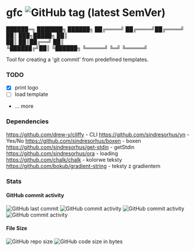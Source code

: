 # gfc ![GitHub tag (latest SemVer)](https://img.shields.io/github/tag/ambus/gfc.svg)

██████═╗ ███████╗ ██████╗
██╔════╝ ██╔════╝██╔════╝
██║  ███╗█████╗  ██║     
██║   ██║██╔══╝  ██║     
╚██████╔╝██║     ╚██████╗
 ╚═════╝ ╚═╝      ╚═════╝

Tool for creating a 'git commit' from predefined templates.

### TODO

- [x] print logo
- [ ] load template
- ... more

### Dependencies

https://github.com/drew-y/cliffy - CLI
https://github.com/sindresorhus/yn - Yes/No
https://github.com/sindresorhus/boxen - boxen
https://github.com/sindresorhus/get-stdin - getStdin
https://github.com/sindresorhus/ora - loading
https://github.com/chalk/chalk - kolorwe teksty
https://github.com/bokub/gradient-string - teksty z gradientem

### Stats

#### GitHub commit activity

![GitHub last commit](https://img.shields.io/github/last-commit/ambus/gfc.svg)
![GitHub commit activity](https://img.shields.io/github/commit-activity/y/ambus/gfc.svg)
![GitHub commit activity](https://img.shields.io/github/commit-activity/m/ambus/gfc.svg)
![GitHub commit activity](https://img.shields.io/github/commit-activity/w/ambus/gfc.svg)

#### File Size

![GitHub repo size](https://img.shields.io/github/repo-size/ambus/gfc.svg)
![GitHub code size in bytes](https://img.shields.io/github/languages/code-size/ambus/gfc.svg)
